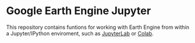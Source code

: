 # Google Earth Engine Jupyter

This repository contains funtions for working with Earth Engine from within
a Jupyter/IPython enviroment, such as
[JupyterLab](https://jupyterlab.readthedocs.io/en/stable/)
or [Colab](https://colab.research.google.com/).
